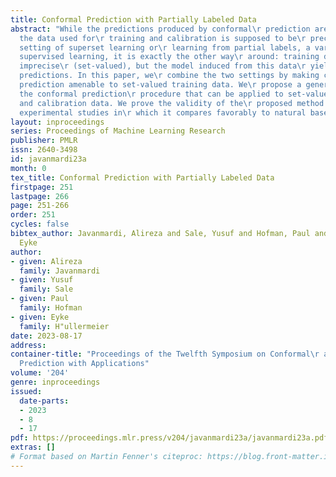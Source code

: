 ```yaml
---
title: Conformal Prediction with Partially Labeled Data
abstract: "While the predictions produced by conformal\r prediction are set-valued,
  the data used for\r training and calibration is supposed to be\r precise. In the
  setting of superset learning or\r learning from partial labels, a variant of weakly\r
  supervised learning, it is exactly the other way\r around: training data is possibly
  imprecise\r (set-valued), but the model induced from this data\r yields precise
  predictions. In this paper, we\r combine the two settings by making conformal\r
  prediction amenable to set-valued training data. We\r propose a generalization of
  the conformal prediction\r procedure that can be applied to set-valued training\r
  and calibration data. We prove the validity of the\r proposed method and present
  experimental studies in\r which it compares favorably to natural baselines."
layout: inproceedings
series: Proceedings of Machine Learning Research
publisher: PMLR
issn: 2640-3498
id: javanmardi23a
month: 0
tex_title: Conformal Prediction with Partially Labeled Data
firstpage: 251
lastpage: 266
page: 251-266
order: 251
cycles: false
bibtex_author: Javanmardi, Alireza and Sale, Yusuf and Hofman, Paul and H"ullermeier,
  Eyke
author:
- given: Alireza
  family: Javanmardi
- given: Yusuf
  family: Sale
- given: Paul
  family: Hofman
- given: Eyke
  family: H"ullermeier
date: 2023-08-17
address:
container-title: "Proceedings of the Twelfth Symposium on Conformal\r and Probabilistic
  Prediction with Applications"
volume: '204'
genre: inproceedings
issued:
  date-parts:
  - 2023
  - 8
  - 17
pdf: https://proceedings.mlr.press/v204/javanmardi23a/javanmardi23a.pdf
extras: []
# Format based on Martin Fenner's citeproc: https://blog.front-matter.io/posts/citeproc-yaml-for-bibliographies/
---
```

